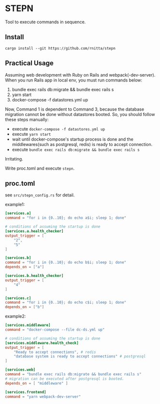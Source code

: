# STEPN

Tool to execute commands in sequence. 

## Install
`cargo install --git https://github.com/rnitta/stepn`

## Practical Usage
Assuming web development with Ruby on Rails and webpack(-dev-server).
When you run Rails app in local env, you must run commands below:

1. bundle exec rails db:migrate && bundle exec rails s
2. yarn start
3. docker-compose -f datastores.yml up

Now, Command 1 is dependent to Command 3, because the database migration cannot be done without datastores booted.
So, you should follow these steps manually:

- execute `docker-compose -f datastores.yml up`
- execute `yarn start`
- wait until docker-compose's startup process is done and the middlewares(such as postgresql, redis) is ready to accept connection.
- execute `bundle exec rails db:migrate && bundle exec rails s`

Irritating.

Write proc.toml and execute `stepn`.


## proc.toml

see `src/stepn_config.rs` for detail.

example1:

```proc.toml
[services.a]
command = "for i in {0..10}; do echo a$i; sleep 1; done"

# conditions of assuming the startup is done
[services.a.health_checker]
output_trigger = [
    "2",
    "5"
]

[services.b]
command = "for i in {0..10}; do echo b$i; sleep 1; done"
depends_on = ["a"]

[services.b.health_checker]
output_trigger = [
    "4"
]

[services.c]
command = "for i in {0..10}; do echo c$i; sleep 1; done"
depends_on = ["b"]
```

example2:

```proc.toml
[services.middleware]
command = "docker-compose --file dc-ds.yml up"

# conditions of assuming the startup is done
[services.middleware.health_check]
output_trigger = [
    "Ready to accept connections", # redis
    "database system is ready to accept connections" # postgresql
]

[services.web]
command = "bundle exec rails db:migrate && bundle exec rails s"
# migration can be executed after postgresql is booted.
depends_on = [ "middleware" ]

[services.frontend]
command = "yarn webpack-dev-server"
```
